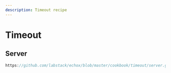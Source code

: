 ```yaml
---
description: Timeout recipe
---
```


# Timeout

## Server

```go reference
https://github.com/labstack/echox/blob/master/cookbook/timeout/server.go
```
